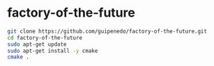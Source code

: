 # factory-of-the-future

```bash
git clone https://github.com/guipenedo/factory-of-the-future.git
cd factory-of-the-future
sudo apt-get update
sudo apt-get install -y cmake
cmake .
```